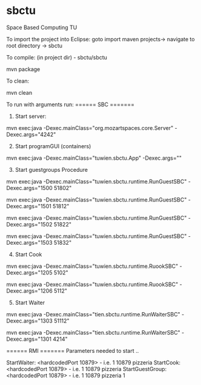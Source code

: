 sbctu
=====

Space Based Computing TU

To import the project into Eclipse:
goto import maven projects-> navigate to root directory -> sbctu





To compile: (in project dir) - sbctu/sbctu

mvn package



To clean:

mvn clean



To run with arguments run:
====== SBC =======
1. Start server:

mvn exec:java -Dexec.mainClass="org.mozartspaces.core.Server" -Dexec.args="4242"


2. Start programGUI (containers)

mvn exec:java -Dexec.mainClass="tuwien.sbctu.App" -Dexec.args=""


3. Start guestgroups Procedure

mvn exec:java -Dexec.mainClass="tuwien.sbctu.runtime.RunGuestSBC" -Dexec.args="1500 51802"

mvn exec:java -Dexec.mainClass="tuwien.sbctu.runtime.RunGuestSBC" -Dexec.args="1501 51812"

mvn exec:java -Dexec.mainClass="tuwien.sbctu.runtime.RunGuestSBC" -Dexec.args="1502 51822"

mvn exec:java -Dexec.mainClass="tuwien.sbctu.runtime.RunGuestSBC" -Dexec.args="1503 51832"


4. Start Cook


mvn exec:java -Dexec.mainClass="tuwien.sbctu.runtime.RuookSBC" -Dexec.args="1205 5102"

mvn exec:java -Dexec.mainClass="tuwien.sbctu.runtime.RuookSBC" -Dexec.args="1206 5112"




5. Start Waiter


mvn exec:java -Dexec.mainClass="tien.sbctu.runtime.RunWaiterSBC" -Dexec.args="1303 51112"


mvn exec:java -Dexec.mainClass="tien.sbctu.runtime.RunWaiterSBC" -Dexec.args="1301 4214"




====== RMI =======
Parameters needed to start ..

StartWaiter: <id> <hardcodedPort 10879> <hardcodedBindingName pizzeria> -  i.e. 1 10879 pizzeria
StartCook: <id> <hardcodedPort 10879> <hardcodedBindingName pizzeria> -  i.e. 1 10879 pizzeria
StartGuestGroup: <id> <hardcodedPort 10879> <hardcodedBindingName pizzeria> <groupSize> - i.e. 1 10879 pizzeria 1





